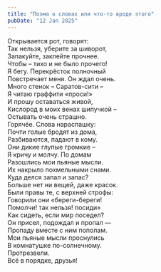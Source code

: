 ```yaml
---
title: "Поэма о словах или что-то вроде этого"
pubDate: "12 Jan 2025"
---
```


Открывается рот, говорят:\
Так нельзя, уберите за шиворот,\
Запакуйте, заклейте прочнее.\
Чтобы – тихо и не было прочего!\
Я бегу. Перекрёсток полночный\
Повстречает меня. Он ждал очень.\
Много стенок – Саратов-сити –\
Я читаю граффити «проси!»\
И прошу оставаться живой,\
Кислород в моих венах шипучкой –\
Остывать очень страшно.\
Горячéе. Слова нараспашку:\
Почти голые бродят из дома,\
Разбиваются, падают в кому.\
Они дикие глупые громкие –\
Я кричу и молчу. По домам\
Разошлись мои пьяные мысли.\
Их накрыло похмельными снами.\
Куда делся запал и запас?\
Больше нет ни вещей, даже красок.\
Были правы те, с верхней строфы:\
Говорили они «береги-береги!\
Помолчи! так нельзя! посиди»\
Как сидеть, если мир поседел?\
Он присел, подождал и пропал —\
Пропаду вместе с ним пополам.\
Мои пьяные мысли проснулись\
В комнатушке по-солнечному.\
Протрезвели.\
Всё в порядке, друзья!